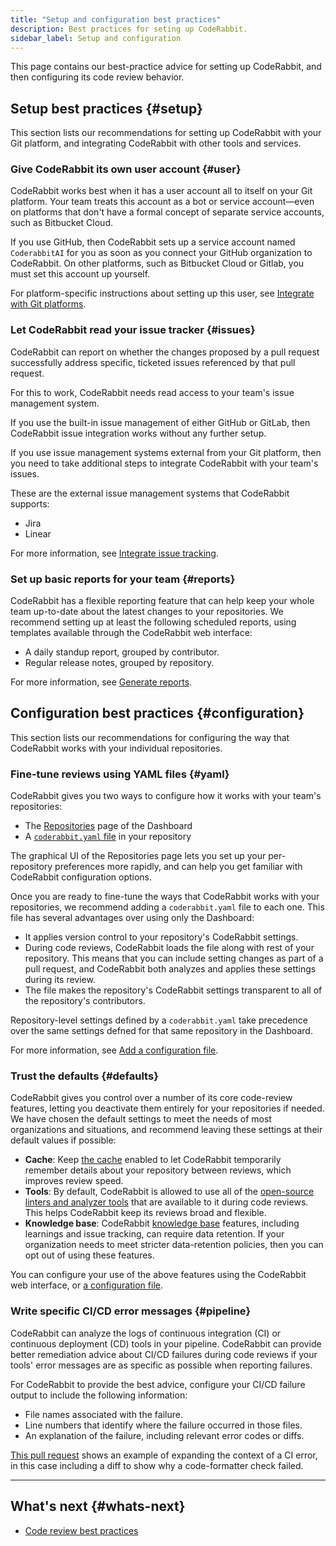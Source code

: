 ```yaml
---
title: "Setup and configuration best practices"
description: Best practices for seting up CodeRabbit.
sidebar_label: Setup and configuration
---
```


This page contains our best-practice advice for setting up CodeRabbit, and then
configuring its code review behavior.

## Setup best practices {#setup}

This section lists our recommendations for setting up CodeRabbit with your
Git platform, and integrating CodeRabbit with other tools and services.

### Give CodeRabbit its own user account {#user}

CodeRabbit works best when it has a user account all to itself on your Git platform.
Your team treats this account as a bot or service account—even on platforms that don't
have a formal concept of separate service accounts, such as Bitbucket Cloud.

If you use GitHub, then CodeRabbit sets up a service account named `CoderabbitAI` for you as soon as you connect your GitHub organization to CodeRabbit. On other platforms, such as Bitbucket Cloud or Gitlab, you must set this account up yourself.

For platform-specific instructions about setting up this user, see
[Integrate with Git platforms](/platforms/).

### Let CodeRabbit read your issue tracker {#issues}

CodeRabbit can report on whether the changes proposed by a pull request
successfully address specific, ticketed issues referenced by that pull request.

For this to work, CodeRabbit needs read access to your team's issue management system.

If you use the built-in issue management of either GitHub or GitLab, then
CodeRabbit issue integration works without any further setup.

If you use issue management systems external from your Git platform, then you need to
take additional steps to integrate CodeRabbit with your team's issues.

These are the external issue management systems that CodeRabbit supports:

- Jira
- Linear

For more information, see [Integrate issue tracking](/integrations/issue-integrations/).

### Set up basic reports for your team {#reports}

CodeRabbit has a flexible reporting feature that can help keep your whole team
up-to-date about the latest changes to your repositories. We recommend setting
up at least the following scheduled reports, using templates available
through the CodeRabbit web interface:

- A daily standup report, grouped by contributor.
- Regular release notes, grouped by repository.

For more information, see [Generate reports](/guides/reports-overview).

## Configuration best practices {#configuration}

This section lists our recommendations for configuring the way that CodeRabbit
works with your individual repositories.

### Fine-tune reviews using YAML files {#yaml}

CodeRabbit gives you two ways to configure how it works with your team's repositories:

- The [Repositories](https://app.coderabbit.ai/settings/repositories) page of the
  Dashboard
- A [`coderabbit.yaml` file](/getting-started/configure-coderabbit/) in your repository

The graphical UI of the Repositories page lets you set up your per-repository
preferences more rapidly, and can help you get familiar with CodeRabbit configuration options.

Once you are ready to fine-tune the ways that CodeRabbit works with your repositories,
we recommend adding a `coderabbit.yaml` file to each one. This file has several
advantages over using only the Dashboard:

- It applies version control to your repository's CodeRabbit settings.
- During code reviews, CodeRabbit loads the file along with rest of your repository. This means that you can include setting changes as part of a pull request, and CodeRabbit both analyzes and applies these settings during its review.
- The file makes the repository's CodeRabbit settings transparent to all of the repository's contributors.

Repository-level settings defined by a `coderabbit.yaml` take precedence over the same
settings defned for that same repository in the Dashboard.

For more information, see [Add a configuration file](/getting-started/configure-coderabbit/).

### Trust the defaults {#defaults}

CodeRabbit gives you control over a number of its core code-review features, letting you deactivate them entirely for your repositories if needed. We have chosen the default settings to meet the needs of most organizations and situations, and recommend leaving these settings at their default values if possible:

- **Cache**: Keep [the cache](/reference/caching) enabled to let CodeRabbit temporarily remember details about your repository
  between reviews, which improves review speed.
- **Tools**: By default, CodeRabbit is allowed to use all of the [open-source linters and analyzer
  tools](/tools) that are available to it during code reviews. This helps CodeRabbit keep its reviews broad and flexible.
- **Knowledge base**: CodeRabbit [knowledge base](/integrations/knowledge-base/) features, including learnings and issue tracking, can require data retention. If your organization needs to meet stricter data-retention policies, then you can opt out of using these features.

You can configure your use of the above features using the CodeRabbit web interface, or [a configuration file](/getting-started/configure-coderabbit/).

### Write specific CI/CD error messages {#pipeline}

CodeRabbit can analyze the logs of continuous integration (CI) or continuous
deployment (CD) tools in your pipeline. CodeRabbit can provide better remediation
advice about CI/CD failures during code reviews if your tools' error messages
are as specific as possible when reporting failures.

For CodeRabbit to provide the best advice, configure your CI/CD failure output to include the following information:

- File names associated with the failure.
- Line numbers that identify where the failure occurred in those files.
- An explanation of the failure, including relevant error codes or diffs.

[This pull request](https://github.com/ff14-advanced-market-search/temp-fe/pull/47/files) shows an example of expanding the context of a CI error,
in this case including a diff to show why a code-formatter check failed.

---

## What's next {#whats-next}

- [Code review best practices](/guides/code-review-best-practices)
